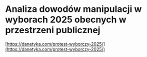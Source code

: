 Analiza dowodów manipulacji w wyborach 2025 obecnych w przestrzeni publicznej
================

[https://danetyka.com/protest-wyborczy-2025/](https://danetyka.com/protest-wyborczy-2025/)